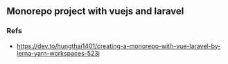 ## Monorepo project with vuejs and laravel

### Refs
- https://dev.to/hungthai1401/creating-a-monorepo-with-vue-laravel-by-lerna-yarn-workspaces-523j